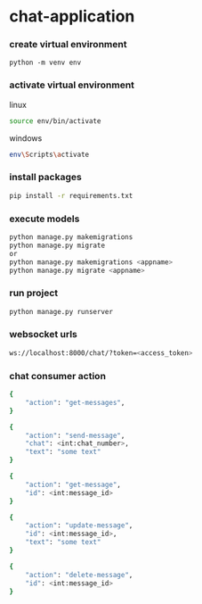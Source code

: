 # chat-application

### create virtual environment
```
python -m venv env
```

### activate virtual environment
linux 
```bash
source env/bin/activate
```

windows
```bash
env\Scripts\activate
```

### install packages
```bash
pip install -r requirements.txt
```

### execute models
```bash
python manage.py makemigrations
python manage.py migrate
or
python manage.py makemigrations <appname>
python manage.py migrate <appname>
```

### run project
```bash
python manage.py runserver
```

### websocket urls
```bash
ws://localhost:8000/chat/?token=<access_token>
```
### chat consumer action
```bash
{
    "action": "get-messages",
}

{
    "action": "send-message",
    "chat": <int:chat_number>,
    "text": "some text"
}

{
    "action": "get-message",
    "id": <int:message_id>
}

{
    "action": "update-message",
    "id": <int:message_id>,
    "text": "some text"
}

{
    "action": "delete-message",
    "id": <int:message_id>
}
```